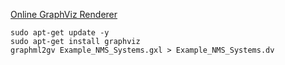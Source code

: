 [Online GraphViz Renderer](http://www.webgraphviz.com/)

```shell
sudo apt-get update -y
sudo apt-get install graphviz
graphml2gv Example_NMS_Systems.gxl > Example_NMS_Systems.dv
```
